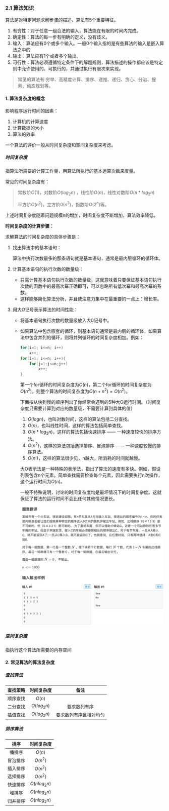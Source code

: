 ### 2.1 算法知识

算法是对特定问题求解步骤的描述，算法有5个重要特征。

1. 有穷性：对于任意一组合法的输入，算法能在有限的时间内完成。
2. 确定性：算法的每一步有明确的定义，没有歧义。
3. 输入：算法应有0个或多个输入。一般0个输入指的是有些算法的输入是嵌入算法之中的
4. 输出：算法应有1个或者多个输出。
5. 可行性：算法必须遵循特定条件下的解题规则，算法描述的操作都应该是特定则中允许使用的、可执行的，并通过执行有限次来实现。

> 常见的算法有:穷举、高精度计算、排序、递推、递归、贪心、分治、搜索、动态规划等。



#### 1. 算法复杂度的概念

影响程序运行时间的因素：

1. 计算机的计算速度
2. 计算数据的大小
3. 算法的效率

一个算法的评价一般从时间复杂度和空间复杂度来考虑。



##### 时间复杂度

指算法所需要的计算工作量，用算法所执行的基本运算次数来度量。

常见的时间复杂度有：

> 常数阶$O(1)$，对数阶$O(log_2n)$ ，线性阶$O(n)$，线性对数阶$O(n* log_2n)$
>
> 平方阶$O(n^2)$，立方阶$0(n^3)$，指数阶$O(2^n)$等。

上述时间复杂度随着问题规模n的增加，时间复杂度不断增加，算法效率降低。

**时间复杂度的计算步骤：**

求解算法的时间复杂度的具体步骤是：

1. 找出算法中的基本语句：

   算法中执行次数最多的那条语句就是基本语句，通常是最内层循环的循环体。

   

2. 计算基本语句的执行次数的数量级：

   - 只需计算基本语句执行次数的数量级，这就意味着只要保证基本语句执行次数的函数中的最高次幂正确即可，可以忽略所有低次幂和最高次幂的系数。
   - 这样能够简化算法分析，并且使注意力集中在最重要的一点上：增长率。

   

3. 用大$O$记号表示算法的时间性能：

   - 将基本语句执行次数的数量级放入大0记号中。

   - 如果算法中包含嵌套的循环，则基本语句通常是最内层的循环体，如果算法中包含并列的循环，则将并列循环的时间复杂度相加。例如：
     ```C++
     for(i=1; i<=n; i++)	
         x++;	
     for(i=1; i<=n; i++){
         for(j=1;j<=n;j++)
             x++;
     }
     ```

     第一个for循环的时间复杂度为$O(n)$，第二个for循环的时间复杂度为$O(n^2)$，则整个算法的时间复杂度为$O(n+n^2)=O(n^2)$。

     

     下面按从快到慢的顺序列出了你经常会遇到的5种大O运行时间。（时间复杂度只需要计算到对应的数量级，不需要计算到具体的值）
     
     1. $O(logn)$，也叫对数时间，这样的算法包括二分查找。
     2. $O(n)$，也叫线性时间，这样的算法包括简单查找。
     3. $O(n* log_2n)$，这样的算法包括快速排序 —— 一种速度较快的排序方法。
     4. $O(n^2)$，这样的算法包括选择排序、冒泡排序 —— 一种速度较慢的排序算法。
     5. $O(n!)$，这样的算法很少见，n越大，所消耗的时间就越慢。

     

     大O表示法是一种特殊的表示法，指出了算法的速度有多快。例如，假设列表包含n个元素。简单查找需要检查每个元素，因此需要执行n次操作，这个运行时间为$O(n)$。
     
     
     
     一般不特殊说明，讨论的时间复杂度均是最坏情况下的时间复杂度。这就保证了算法的运行时间不会比任何其他情况更长。
     
     ![202209161530922](https://github.com/sea-wyrm/study-notes/blob/054e11180d397e2337ec60451ee3c98f4ec39a89/picture/202209161548695.png)



##### 空间复杂度

指执行这个算法所需要的内存空间



#### 2. 常见算法的算法复杂度

##### 查找算法

| 查找策略 | 时间复杂度  |          备注          |
| :------: | :---------: | :--------------------: |
| 顺序查找 |   $O(n)$    |                        |
| 二分查找 | $O(log_2n)$ |      要求数列有序      |
| 插值查找 | $O(log_2n)$ | 要求数列有序且相对均匀 |



##### 排序算法

|   排序   |  时间复杂度  |
| :------: | :----------: |
|  桶排序  |    $O(n)$    |
| 冒泡排序 |   $O(n^2)$   |
| 插入排序 |   $O(n^2)$   |
| 选择排序 |   $O(n^2)$   |
| 快速排序 | $O(nlog_2n)$ |
|  堆排序  | $O(nlog_2n)$ |
| 归并排序 | $O(nlog_2n)$ |

